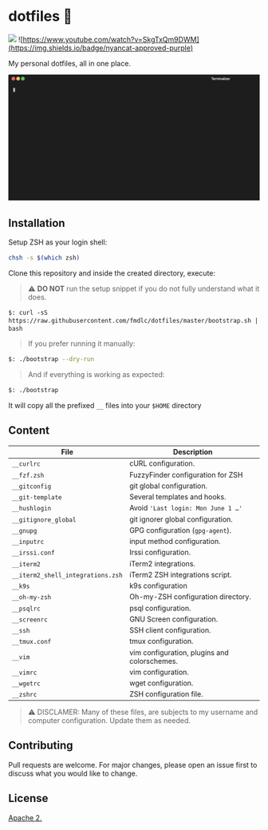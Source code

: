 # dotfiles 🦄
![](https://img.shields.io/badge/Works%20on-OSX-lightgrey) ![https://www.youtube.com/watch?v=SkgTxQm9DWM](https://img.shields.io/badge/nyancat-approved-purple)

My personal dotfiles, all in one place.

![demo](./img/demo.gif)

## Installation

Setup ZSH as your login shell:
``` bash
chsh -s $(which zsh)
```

Clone this repository and inside the created directory, execute:

> ⚠️ **DO NOT** run the setup snippet if you do not fully understand what it does.
```bah
$: curl -sS https://raw.githubusercontent.com/fmdlc/dotfiles/master/bootstrap.sh | bash
```

> If you prefer running it manually:
```bash
$: ./bootstrap --dry-run
```
> And if everything is working as expected:
```bash
$: ./bootstrap
```

It will copy all the prefixed `__` files into your `$HOME` directory

## Content
|File|Description|
|---|---|
|`__curlrc`| cURL configuration.
|`__fzf.zsh`| FuzzyFinder configuration for ZSH
|`__gitconfig`| git global configuration.
|`__git-template`| Several templates and hooks.
|`__hushlogin`| Avoid `'Last login: Mon June 1 …'`
|`__gitignore_global`| git ignorer global configuration.
|`__gnupg`| GPG configuration (`gpg-agent`).
|`__inputrc`| input method configuration.
|`__irssi.conf`| Irssi configuration.
|`__iterm2`| iTerm2 integrations.
|`__iterm2_shell_integrations.zsh`| iTerm2 ZSH integrations script.
|`__k9s`| k9s configuration
|`__oh-my-zsh`| Oh-my-ZSH configuration directory.
|`__psqlrc`| psql configuration.
|`__screenrc`| GNU Screen configuration.
|`__ssh`| SSH client configuration.
|`__tmux.conf`| tmux configuration.
|`__vim`| vim configuration, plugins and colorschemes.
|`__vimrc`| vim configuration.
|`__wgetrc`| wget configuration.
|`__zshrc`| ZSH configuration file.


> ⚠️ DISCLAMER: Many of these files, are subjects to my username and computer configuration. Update them as needed.

## Contributing
Pull requests are welcome. For major changes, please open an issue first to discuss what you would like to change.

## License
[Apache 2.](./LICENSE)
